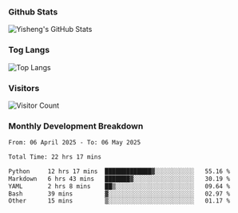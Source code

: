 ### Github Stats
![Yisheng's GitHub Stats](https://github-readme-stats-9qabuvhk1-gongyisheng.vercel.app/api?username=gongyisheng&count_private=true&show_icons=true)
### Tog Langs
![Top Langs](https://github-readme-stats-9qabuvhk1-gongyisheng.vercel.app/api/top-langs/?username=gongyisheng&layout=compact)
### Visitors
![Visitor Count](https://profile-counter.glitch.me/gongyisheng/count.svg)
### Monthly Development Breakdown
<!--START_SECTION:waka-->

```txt
From: 06 April 2025 - To: 06 May 2025

Total Time: 22 hrs 17 mins

Python     12 hrs 17 mins  █████████████▓░░░░░░░░░░░   55.16 %
Markdown   6 hrs 43 mins   ███████▓░░░░░░░░░░░░░░░░░   30.19 %
YAML       2 hrs 8 mins    ██▒░░░░░░░░░░░░░░░░░░░░░░   09.64 %
Bash       39 mins         ▓░░░░░░░░░░░░░░░░░░░░░░░░   02.97 %
Other      15 mins         ▒░░░░░░░░░░░░░░░░░░░░░░░░   01.17 %
```

<!--END_SECTION:waka-->

